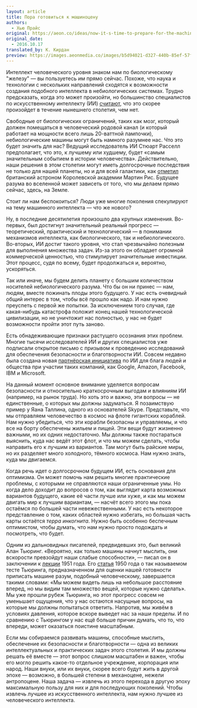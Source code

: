 ```yaml
---
layout: article
title: Пора готовиться к машиноцену
authors:
  - Хью Прайс
original: https://aeon.co/ideas/now-it-s-time-to-prepare-for-the-machinocene
original_date:
  - 2016.10.17
translated_by: К. Кирдан
preview: https://images.aeonmedia.co/images/b5d94021-d327-440b-85ef-57f17a3f94f6/sized-mikael-hvidtfeldt-christensen-15576455834_faa4c5b69d_o.jpg?width=828&quality=75&format=auto
---
```

Интеллект человеческого уровня знаком нам по биологическому "железу" — вы пользуетесь им прямо сейчас. Похоже, что наука и технологии с нескольких направлений сходятся к возможности создания подобного интеллекта в небиологических системах. Трудно предсказать, когда это может произойти, но большинство специалистов по искусственному интеллекту (ИИ) [считают](http://philpapers.org/rec/MLLFPI), что это скорее произойдет в течение нынешнего столетия, чем нет.

Свободные от биологических ограничений, таких как мозг, который должен помещаться в человеческий родовой канал (и который работает на мощности всего лишь 20-ваттной лампочки), небиологические машины могут быть намного разумнее нас. Что это будет значить для нас?  Ведущий исследователь ИИ Стюарт Расселл предполагает, что это, к лучшему или худшему, будет «самым значительным событием в истории человечества». Действительно, наши решения в этом столетии могут иметь долгосрочные последствия не только для нашей планеты, но и для всей галактики, как [отметил](http://www.newstatesman.com/sci-tech/2014/11/martin-rees-world-2050-and-beyond) британский астроном Королевской академии Мартин Рис. Будущее разума во вселенной может зависеть от того, что мы делаем прямо сейчас, здесь, на Земле.

Стоит ли нам беспокоиться? Люди уже многие поколения спекулируют на тему машинного интеллекта — что же нового?

Ну, в последние десятилетия произошло два крупных изменения. Во-первых, был достигнут значительный реальный прогресс — теоретический, практический и технологический — в понимании механизмов интеллекта, как биологического, так и небиологического. Во-вторых, ИИ достиг такого уровня, что стал чрезвычайно полезным для выполнения множества задач. Из-за этого он обладает огромной коммерческой ценностью, что стимулирует значительные инвестиции. Этот процесс, судя по всему, будет продолжаться и, вероятно, ускоряться.

Так или иначе, мы будем делить планету с большим количеством носителей небиологического разума. Что бы он ни принес — нам, людям, вместе пожинать плоды этого будущего. У нас есть очевидный общий интерес в том, чтобы всё прошло как надо. И нам нужно преуспеть с первой же попытки. За исключением того случая, где какая-нибудь катастрофа положит конец нашей технологической цивилизации, но не уничтожит нас полностью, у нас не будет возможности пройти этот путь заново.

Есть обнадеживающие признаки растущего осознания этих проблем. Многие тысячи исследователей ИИ и других специалистов уже подписали открытое письмо с призывом к проведению исследований для обеспечения безопасности и благотворности ИИ. Совсем недавно была создана новая [партнёрская инициатива](https://www.partnershiponai.org/) по ИИ для блага людей и общества при участии таких компаний, как Google, Amazon, Facebook, IBM и Microsoft.

На данный момент основное внимание уделяется вопросам безопасности и относительно краткосрочным выгодам и влияниям ИИ (например, на рынок труда). Но хоть это и важно, эти вопросы — не единственные, о которых мы должны задуматься. Я позаимствую пример у Яана Таллина, одного из основателей Skype. Представьте, что мы отправляем человечество в космос на флоте гигантских кораблей. Нам нужно убедиться, что эти корабли безопасны и управляемы, и что все на борту обеспечены жильем и пищей. Эти вещи будут жизненно важными, но их одних недостаточно. Мы должны также постараться выяснить, куда нас ведёт этот флот, и что мы можем сделать, чтобы направить его к лучшим из вариантов. Там могут быть райские миры, но их разделяет много холодного, тёмного космоса. Нам нужно знать, куда мы двигаемся.

Когда речь идет о долгосрочном будущем ИИ, есть основания для оптимизма. Он может помочь нам решить многие практические проблемы, с которыми не справляются наши ограниченные умы. Но когда дело доходит до вопросов о том, как выглядит карта возможных вариантов будущего, какие её части лучше или хуже, и как мы можем двигать мир к лучшим вариантам, — насчёт всего этого мы пока остаёмся по большей части невежественными. У нас есть некоторое представление о том, каких областей нужно избегать, но большая часть карты остаётся _терра инкогнита_. Нужно быть особенно беспечным оптимистом, чтобы думать, что нам нужно просто подождать и посмотреть, что будет.

Одним из дальновидных писателей, предвидевших это, был великий Алан Тьюринг. «Вероятно, как только машины начнут мыслить, они вскорости превзойдут наши слабые способности», — писал он в заключении к [лекции](http://uberty.org/wp-content/uploads/2015/02/intelligent-machinery-a-heretical-theory.pdf) 1951 года. Его [статья](http://mind.oxfordjournals.org/content/LIX/236/433.full.pdf+html) 1950 года о так называемом тесте Тьюринга, предназначенном для оценки нашей готовности приписать машине разум, подобный человеческому, завершается такими словами: «Мы можем видеть лишь на небольшое расстояние вперед, но мы видим там множество вещей, которые нужно сделать». Мы уже прошли рубеж Тьюринга, но этот прогресс совсем не уменьшает ощущения, что у нас остаются насущные вопросы, на которые мы должны попытаться ответить. Напротив, мы живём в условиях давления, которое вскоре выведет нас за наши пределы. И по сравнению с Тьюрингом у нас ещё больше причин думать, что то, что впереди, может оказаться поистине масштабным.

Если мы собираемся развивать машины, способные мыслить, обеспечение их безопасности и благотворности — одна из великих интеллектуальных и практических задач этого столетия. И мы должны решать её вместе — этот вопрос слишком масштабен и важен, чтобы его могло решить какое-то отдельное учреждение, корпорация или народ. Наши внуки, или их внуки, скорее всего будут жить в другой эпохе — возможно, в большей степени в механоцене, нежели антропоцене. Наша задача — извлечь из этого перехода в другую эпоху максимальную пользу для них и для последующих поколений. Чтобы извлечь лучшее из искусственного интеллекта, нам нужно лучшее из человеческого интеллекта.

